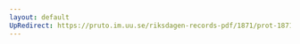 ```yaml
---
layout: default
UpRedirect: https://pruto.im.uu.se/riksdagen-records-pdf/1871/prot-1871--ak--425.pdf
---
```

